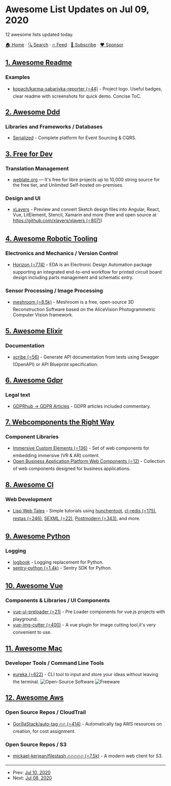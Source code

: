 # Awesome List Updates on Jul 09, 2020

12 awesome lists updated today.

[🏠 Home](/README.md) · [🔍 Search](https://www.trackawesomelist.com/search/) · [🔥 Feed](https://www.trackawesomelist.com/rss.xml) · [📮 Subscribe](https://trackawesomelist.us17.list-manage.com/subscribe?u=d2f0117aa829c83a63ec63c2f&id=36a103854c) · [❤️  Sponsor](https://github.com/sponsors/theowenyoung)



## [1. Awesome Readme](/content/matiassingers/awesome-readme/README.md)

### Examples

*   [kopach/karma-sabarivka-reporter (⭐44)](https://github.com/kopach/karma-sabarivka-reporter#readme) - Project logo. Useful badges, clear readme with screenshots for quick demo. Concise ToC.

## [2. Awesome Ddd](/content/heynickc/awesome-ddd/README.md)

### Libraries and Frameworks / Databases

*   [Serialized](https://serialized.io) - Complete platform for Event Sourcing & CQRS.

## [3. Free for Dev](/content/ripienaar/free-for-dev/README.md)

### Translation Management

*   [weblate.org](https://weblate.org/) — It's free for libre projects up to 10,000 string source for the free tier, and Unlimited Self-hosted on-premises.

### Design and UI

*   [xLayers](https://xlayers.dev) - Preview and convert Sketch design files into Angular, React, Vue, LitElement, Stencil, Xamarin and more (free and open source at [https://github.com/xlayers/xlayers (⭐807)](https://github.com/xlayers/xlayers))

## [4. Awesome Robotic Tooling](/content/protontypes/awesome-robotic-tooling/README.md)

### Electronics and Mechanics / Version Control

*   [Horizon (⭐774)](https://github.com/horizon-eda/horizon) - EDA is an Electronic Design Automation package supporting an integrated end-to-end workflow for printed circuit board design including parts management and schematic entry.

### Sensor Processing / Image Processing

*   [meshroom (⭐8.5k)](https://github.com/alicevision/meshroom) - Meshroom is a free, open-source 3D Reconstruction Software based on the AliceVision Photogrammetric Computer Vision framework.

## [5. Awesome Elixir](/content/h4cc/awesome-elixir/README.md)

### Documentation

*   [xcribe (⭐56)](https://github.com/brainn-co/xcribe) - Generate API documentation from tests using Swagger (OpenAPI) or API Blueprint specification.

## [6. Awesome Gdpr](/content/bakke92/awesome-gdpr/README.md)

### Legal text

*   [GDPRhub -> GDPR Articles](https://gdprhub.eu/index.php?title=Category:GDPR_Articles) - GDPR articles included commentary.

## [7. Webcomponents the Right Way](/content/mateusortiz/webcomponents-the-right-way/README.md)

### Component Libraries

*   [Immersive Custom Elements (⭐136)](https://github.com/MozillaReality/immersive-custom-elements) - Set of web components for embedding immersive (VR & AR) content.
*   [Open Business Application Platform Web Components (⭐12)](https://github.com/openbap/obap-elements) - Collection of web components designed for business applications.

## [8. Awesome Cl](/content/CodyReichert/awesome-cl/README.md)

### Web Development

*   [Lisp Web Tales](https://leanpub.com/lispwebtales) - Simple tutorials using [hunchentoot](http://edicl.github.io/hunchentoot/), [cl-redis (⭐175)](https://github.com/vseloved/cl-redis), [restas (⭐246)](https://github.com/archimag/restas), [SEXML (⭐22)](https://github.com/madnificent/SEXML), [Postmodern (⭐343)](https://github.com/marijnh/Postmodern), and more.

## [9. Awesome Python](/content/vinta/awesome-python/README.md)

### Logging

*   [logbook](http://logbook.readthedocs.io/en/stable/) - Logging replacement for Python.
*   [sentry-python (⭐1.4k)](https://github.com/getsentry/sentry-python) - Sentry SDK for Python.

## [10. Awesome Vue](/content/vuejs/awesome-vue/README.md)

### Components & Libraries / UI Components

*   [vue-ui-preloader (⭐21)](https://github.com/Bot-Academia/Vue-ui-preloader) - Pre Loader components for vue.js projects with playground.
*   [vue-img-cutter (⭐400)](https://github.com/acccccccb/vue-img-cutter) - A vue plugin for image cutting tool,it's very convenient to use.

## [11. Awesome Mac](/content/jaywcjlove/awesome-mac/README.md)

### Developer Tools / Command Line Tools

*   [eureka (⭐622)](https://github.com/simeg/eureka) - CLI tool to input and store your ideas without leaving the terminal. ![Open-Source Software](https://jaywcjlove.github.io/sb/ico/min-oss.svg "Open Source Software") ![Freeware](https://jaywcjlove.github.io/sb/ico/min-free.svg "Freeware")

## [12. Awesome Aws](/content/donnemartin/awesome-aws/README.md)

### Open Source Repos / CloudTrail

*   [GorillaStack/auto-tag :fire::fire: (⭐414)](https://github.com/GorillaStack/auto-tag) - Automatically tag AWS resources on creation, for cost assignment.

### Open Source Repos / S3

*   [mickael-kerjean/filestash :fire::fire::fire::fire::fire: (⭐7.5k)](https://github.com/mickael-kerjean/filestash) - A modern web client for S3.

---

- Prev: [Jul 10, 2020](/content/2020/07/10/README.md)
- Next: [Jul 08, 2020](/content/2020/07/08/README.md)